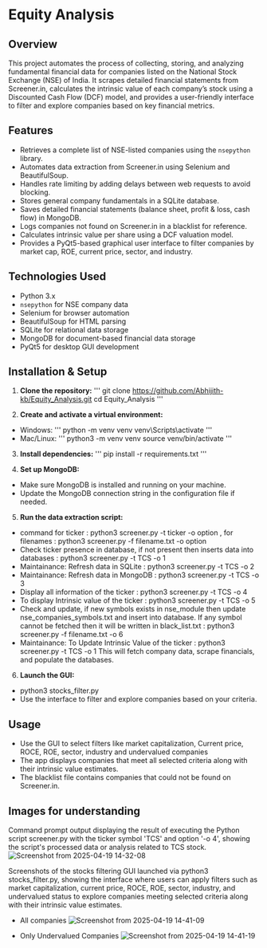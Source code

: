 # Equity Analysis

## Overview
This project automates the process of collecting, storing, and analyzing fundamental financial data for companies listed on the National Stock Exchange (NSE) of India. It scrapes detailed financial statements from Screener.in, calculates the intrinsic value of each company’s stock using a Discounted Cash Flow (DCF) model, and provides a user-friendly interface to filter and explore companies based on key financial metrics.

## Features
- Retrieves a complete list of NSE-listed companies using the `nsepython` library.
- Automates data extraction from Screener.in using Selenium and BeautifulSoup.
- Handles rate limiting by adding delays between web requests to avoid blocking.
- Stores general company fundamentals in a SQLite database.
- Saves detailed financial statements (balance sheet, profit & loss, cash flow) in MongoDB.
- Logs companies not found on Screener.in in a blacklist for reference.
- Calculates intrinsic value per share using a DCF valuation model.
- Provides a PyQt5-based graphical user interface to filter companies by market cap, ROE, current price, sector, and industry.

## Technologies Used
- Python 3.x
- `nsepython` for NSE company data
- Selenium for browser automation
- BeautifulSoup for HTML parsing
- SQLite for relational data storage
- MongoDB for document-based financial data storage
- PyQt5 for desktop GUI development

## Installation & Setup
1. **Clone the repository:**
   '''
   git clone https://github.com/Abhijith-kb/Equity_Analysis.git
   cd Equity_Analysis
   '''

2. **Create and activate a virtual environment:**
- Windows:
   '''
   python -m venv venv
   venv\Scripts\activate
   '''
- Mac/Linux:
   '''
   python3 -m venv venv
   source venv/bin/activate
   '''

3. **Install dependencies:**
   '''
   pip install -r requirements.txt
   '''

4. **Set up MongoDB:**
- Make sure MongoDB is installed and running on your machine.
- Update the MongoDB connection string in the configuration file if needed.

5. **Run the data extraction script:**
- command for ticker : python3 screener.py -t ticker -o option , for filenames : python3 screener.py -f filename.txt -o option
- Check ticker presence in database, if not present then inserts data into databases : python3 screener.py -t TCS -o 1
- Maintainance: Refresh data in SQLite : python3 screener.py -t TCS -o 2
- Maintainance: Refresh data in MongoDB : python3 screener.py -t TCS -o 3
- Display all information of the ticker : python3 screener.py -t TCS -o 4
- To display Intrinsic value of the ticker : python3 screener.py -t TCS -o 5
- Check and update, if new symbols exists in nse_module then update nse_companies_symbols.txt and insert into database. If any symbol cannot be fetched then it will be written in black_list.txt : python3 screener.py -f filename.txt -o 6
- Maintainance: To Update Intrinsic Value of the ticker : python3 screener.py -t TCS -o 1
This will fetch company data, scrape financials, and populate the databases.

6. **Launch the GUI:**
- python3 stocks_filter.py
- Use the interface to filter and explore companies based on your criteria.

## Usage
- Use the GUI to select filters like market capitalization, Current price, ROCE, ROE, sector, industry and undervalued companies
- The app displays companies that meet all selected criteria along with their intrinsic value estimates.
- The blacklist file contains companies that could not be found on Screener.in.

## Images for understanding
Command prompt output displaying the result of executing the Python script screener.py with the ticker symbol 'TCS' and option '-o 4', showing the script's processed data or analysis related to TCS stock.
![Screenshot from 2025-04-19 14-32-08](https://github.com/user-attachments/assets/541047f3-e03e-4401-92a8-d4979f5796bb)

Screenshots of the stocks filtering GUI launched via python3 stocks_filter.py, showing the interface where users can apply filters such as market capitalization, current price, ROCE, ROE, sector, industry, and undervalued status to explore companies meeting selected criteria along with their intrinsic value estimates.
- All companies
![Screenshot from 2025-04-19 14-41-09](https://github.com/user-attachments/assets/373b95cf-6bf1-4105-a249-36ee51a7d415)

- Only Undervalued Companies
![Screenshot from 2025-04-19 14-41-19](https://github.com/user-attachments/assets/dfc3cc42-24bd-4781-8c65-e77fe4df3f36)


